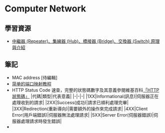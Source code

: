 # Computer Network

## 學習資源
- [中繼器 (Repeater)、集線器 (Hub)、橋接器 (Bridge)、交換器 (Switch) 原理與介紹](https://notfalse.net/66/repeater-hub-bridge-switch)

## 筆記
- MAC address [待編輯]
- [简单的端口映射教程](https://zhuanlan.zhihu.com/p/43233032)
- HTTP Status Code 速查，完整的狀態碼數字及其意義參閱維基百科[「HTTP狀態碼」](https://zh.wikipedia.org/zh-tw/HTTP%E7%8A%B6%E6%80%81%E7%A0%81)
  |代碼|類型|代表意義|
  |-|-|-|
  |1XX|Informational(訊息)|伺服器正在處理收到的請求|
  |2XX|Success(成功)|請求已順利處理完畢|
  |3XX|Redirection(重新導向)|需要額外的操作來完成請求|
  |4XX|Client Error(用戶端錯誤)|伺服器無法處理請求|
  |5XX|Server Error(伺服器錯誤)|伺服器處理請求時發生錯誤|
- 

